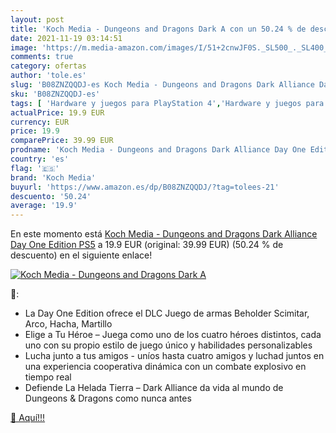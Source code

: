 ```yaml
---
layout: post
title: 'Koch Media - Dungeons and Dragons Dark A con un 50.24 % de descuento'
date: 2021-11-19 03:14:51
image: 'https://m.media-amazon.com/images/I/51+2cnwJF0S._SL500_._SL400_.jpg'
comments: true
category: ofertas
author: 'tole.es'
slug: 'B08ZNZQQDJ-es Koch Media - Dungeons and Dragons Dark Alliance Day One...'
sku: 'B08ZNZQQDJ-es'
tags: [ 'Hardware y juegos para PlayStation 4','Hardware y juegos para PlayStation 5','Juegos para PlayStation 4','Juegos para PlayStation 5','Videojuegos','koch media','ps5', ]
actualPrice: 19.9 EUR
currency: EUR
price: 19.9
comparePrice: 39.99 EUR
prodname: 'Koch Media - Dungeons and Dragons Dark Alliance Day One Edition PS5'
country: 'es'
flag: '🇪🇸'
brand: 'Koch Media'
buyurl: 'https://www.amazon.es/dp/B08ZNZQQDJ/?tag=tolees-21'
descuento: '50.24'
average: '19.9'
---
```


En este momento está [Koch Media - Dungeons and Dragons Dark Alliance Day One Edition PS5](https://www.amazon.es/dp/B08ZNZQQDJ/?tag=tolees-21) a 19.9 EUR (original: 39.99 EUR) (50.24 %  de descuento) en el siguiente enlace!

[![Koch Media - Dungeons and Dragons Dark A](https://m.media-amazon.com/images/I/51+2cnwJF0S._SL500_._SL400_.jpg)](https://www.amazon.es/dp/B08ZNZQQDJ/?tag=tolees-21)

🔎:

- La Day One Edition ofrece el DLC Juego de armas Beholder Scimitar, Arco, Hacha, Martillo
- Elige a Tu Héroe – Juega como uno de los cuatro héroes distintos, cada uno con su propio estilo de juego único y habilidades personalizables
- Lucha junto a tus amigos - uníos hasta cuatro amigos y luchad juntos en una experiencia cooperativa dinámica con un combate explosivo en tiempo real
- Defiende La Helada Tierra – Dark Alliance da vida al mundo de Dungeons & Dragons como nunca antes

[🛒 Aquí!!!](https://www.amazon.es/dp/B08ZNZQQDJ/?tag=tolees-21)
